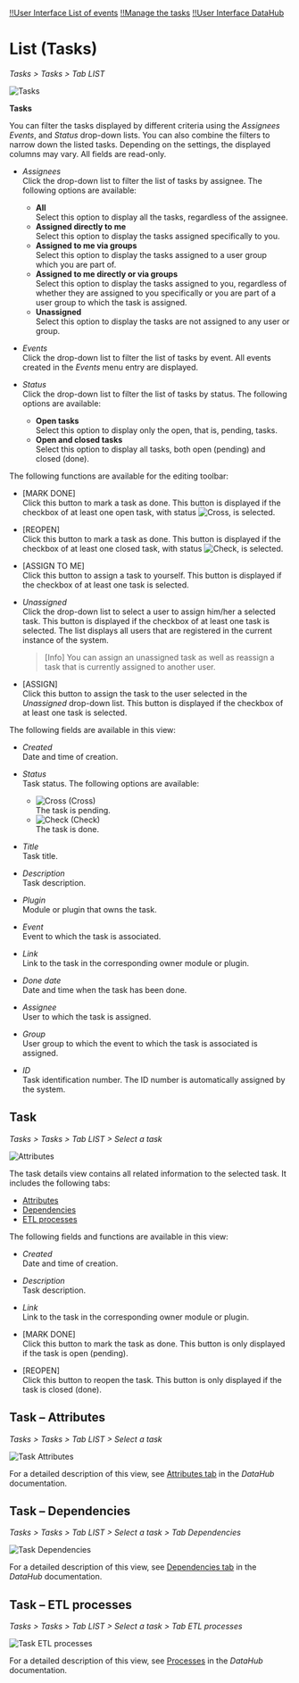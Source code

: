[!!User Interface List of events](./03a_List.md)
[!!Manage the tasks](../Operation/02_ManageTasks.md)
[!!User Interface DataHub](../../DataHub/UserInterface/00_UserInterface.md)

# List (Tasks)

*Tasks > Tasks > Tab LIST*

![Tasks](../../Assets/Screenshots/Tasks/Tasks/ListTasks.png "[Tasks]")

**Tasks**

You can filter the tasks displayed by different criteria using the *Assignees* *Events*, and *Status* drop-down lists. You can also combine the filters to narrow down the listed tasks. Depending on the settings, the displayed columns may vary. All fields are read-only.

- *Assignees*  
    Click the drop-down list to filter the list of tasks by assignee. The following options are available:  
    - **All**  
        Select this option to display all the tasks, regardless of the assignee.
    - **Assigned directly to me**  
        Select this option to display the tasks assigned specifically to you. 
    - **Assigned to me via groups**  
        Select this option to display the tasks assigned to a user group which you are part of.
    - **Assigned to me directly or via groups**  
        Select this option to display the tasks assigned to you, regardless of whether they are assigned to you specifically or you are part of a user group to which the task is assigned.
    - **Unassigned**  
        Select this option to display the tasks are not assigned to any user or group.

- *Events*  
    Click the drop-down list to filter the list of tasks by event. All events created in the *Events* menu entry are displayed.

- *Status*  
    Click the drop-down list to filter the list of tasks by status. The following options are available:  
    - **Open tasks**  
        Select this option to display only the open, that is, pending, tasks.
    - **Open and closed tasks**  
        Select this option to display all tasks, both open (pending) and closed (done).

The following functions are available for the editing toolbar: 

- [MARK DONE]  
    Click this button to mark a task as done. This button is displayed if the checkbox of at least one open task, with status ![Cross](../../Assets/Icons/Cross05.png "[Cross]"), is selected.

- [REOPEN]  
    Click this button to mark a task as done. This button is displayed if the checkbox of at least one closed task, with status ![Check](../../Assets/Icons/Check02.png "[Check]"), is selected.

- [ASSIGN TO ME]  
    Click this button to assign a task to yourself. This button is displayed if the checkbox of at least one task is selected.

- *Unassigned*  
    Click the drop-down list to select a user to assign him/her a selected task. This button is displayed if the checkbox of at least one task is selected. The list displays all users that are registered in the current instance of the system. 

    > [Info] You can assign an unassigned task as well as reassign a task that is currently assigned to another user.

- [ASSIGN]  
    Click this button to assign the task to the user selected in the *Unassigned* drop-down list. This button is displayed if the checkbox of at least one task is selected.


The following fields are available in this view:

- *Created*  
    Date and time of creation.

- *Status*  
    Task status. The following options are available:
    - ![Cross](../../Assets/Icons/Cross05.png "[Cross]") (Cross)   
        The task is pending.  
    - ![Check](../../Assets/Icons/Check02.png "[Check]") (Check)  
        The task is done.

- *Title*  
    Task title.

- *Description*  
    Task description.

- *Plugin*  
    Module or plugin that owns the task.

- *Event*  
    Event to which the task is associated.

- *Link*  
    Link to the task in the corresponding owner module or plugin.

- *Done date*  
    Date and time when the task has been done.

- *Assignee*  
    User to which the task is assigned.

- *Group*  
    User group to which the event to which the task is associated is assigned.

[comment]: <> (Stimmt das so?)

- *ID*  
    Task identification number. The ID number is automatically assigned by the system.



## Task

*Tasks > Tasks > Tab LIST > Select a task*

![Attributes](../../Assets/Screenshots/Tasks/Tasks/TaskAttributes.png "[Attributes]")

The task details view contains all related information to the selected task. It includes the following tabs:

- [Attributes](#tasks-–-attributes)
- [Dependencies](#tasks-–-dependencies)
- [ETL processes](#tasks-–-etl-processes)

[comment]: <> (Diese Ansicht hat keinen Namen. Es sollte Task 1234 oder XYZ heißen o.ä.)

The following fields and functions are available in this view:

- *Created*  
    Date and time of creation.

- *Description*  
    Task description.

- *Link*  
    Link to the task in the corresponding owner module or plugin.

- [MARK DONE]  
    Click this button to mark the task as done. This button is only displayed if the task is open (pending).

- [REOPEN]  
    Click this button to reopen the task. This button is only displayed if the task is closed (done).


## Task &ndash; Attributes

*Tasks > Tasks > Tab LIST > Select a task*

![Task Attributes](../../Assets/Screenshots/Tasks/Tasks/TaskAttributes.png "[Task Attributes]")

For a detailed description of this view, see [Attributes tab](../../DataHub/UserInterface/06_AttributesTab.md) in the *DataHub* documentation.

## Task &ndash; Dependencies

*Tasks > Tasks > Tab LIST > Select a task > Tab Dependencies*

![Task Dependencies](../../Assets/Screenshots/Tasks/Tasks/TaskDependencies.png "[Task Dependencies]")


For a detailed description of this view, see [Dependencies tab](../../DataHub/UserInterface/07_DependenciesTab.md) in the *DataHub* documentation.


## Task &ndash; ETL processes

*Tasks > Tasks > Tab LIST > Select a task > Tab ETL processes*

![Task ETL processes](../../Assets/Screenshots/Tasks/Tasks/TaskETLProcesses.png "[Task ETL processes]")

For a detailed description of this view, see [Processes](../../DataHub/UserInterface/02b_Processes.md) in the *DataHub* documentation.